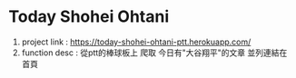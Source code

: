 # Today Shohei Ohtani

1. project link : https://today-shohei-ohtani-ptt.herokuapp.com/
2. function desc : 從ptt的棒球板上 爬取 今日有"大谷翔平"的文章 並列連結在首頁